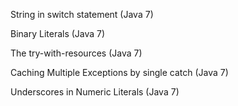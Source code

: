 String in switch statement (Java 7)

Binary Literals (Java 7)

The try-with-resources (Java 7)

Caching Multiple Exceptions by single catch (Java 7)

Underscores in Numeric Literals (Java 7)
